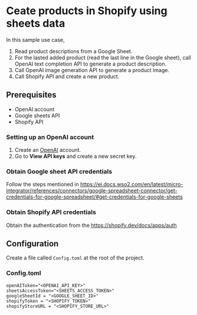 # Ceate products in Shopify using sheets data
 In this sample use case,
 1. Read product descriptions from a Google Sheet.
 2. For the lasted added product (read the last line in the Google sheet), call OpenAI text completion API to generate a product description.
 3. Call OpenAI image generation API to generate a product image.
 4. Call Shopify API and create a new product.

 ## Prerequisites
 * OpenAI account
 * Google sheets API
 * Shopify API

 ### Setting up an OpenAI account
 1. Create an [OpenAI](https://platform.openai.com/) account.
 2. Go to **View API keys** and create a new secret key.

 ### Obtain Google sheet API credentials
 Follow the steps mentioned in https://ei.docs.wso2.com/en/latest/micro-integrator/references/connectors/google-spreadsheet-connector/get-credentials-for-google-spreadsheet/#get-credentials-for-google-sheets 

 ### Obtain Shopify API credentials
 Obtain the authentication from the https://shopify.dev/docs/apps/auth

 ## Configuration
 Create a file called `Config.toml` at the root of the project.

 ### Config.toml
 ```
 openAIToken="<OPENAI_API_KEY>"
 sheetsAccessToken="<SHEETS_ACCESS_TOKEN>"
 googleSheetId = "<GOOGLE_SHEET_ID>"
 shopifyToken = "<SHOPIFY_TOKEN>"
 shopifyStoreURL = "<SHOPIFY_STORE_URL>"
 ```

